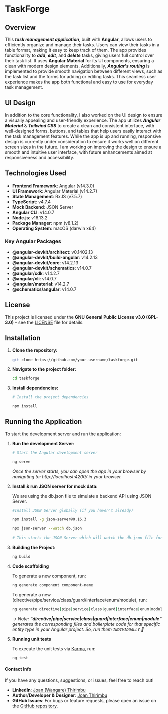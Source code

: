 # TaskForge

## Overview

This ***task management application***, built with **Angular**, allows users to efficiently organize and manage their tasks. Users can view their tasks in a table format, making it easy to keep track of them. The app provides functionality to ***add***, ***edit***, and ***delete*** tasks, giving users full control over their task list. It uses **Angular Material** for its UI components, ensuring a clean with modern design elements. Additionally, ***Angular's routing*** is implemented to provide smooth navigation between different views, such as the task list and the forms for adding or editing tasks. This seamless user experience makes the app both functional and easy to use for everyday task management. 

## UI Design

In addition to the core functionality, I also worked on the UI design to ensure a visually appealing and user-friendly experience. The app utilizes ***Angular Material*** & ***Tailwind CSS*** to create a clean and consistent interface, with well-designed forms, buttons, and tables that help users easily interact with the task management features. While the app is up and running, responsive design is currently under consideration to ensure it works well on different screen sizes in the future. I am working on improving the design to ensure a smooth and intuitive user interface, with future enhancements aimed at responsiveness and accessibility.

## Technologies Used

- **Frontend Framework**: Angular (v14.3.0)
- **UI Framework**: Angular Material (v14.2.7)
- **State Management**: RxJS (v7.5.7)
- **TypeScript**: v4.7.4
- **Mock Backend**: JSON Server
- **Angular CLI**: v14.0.7
- **Node.js**: v16.13.2
- **Package Manager**: npm (v8.1.2)
- **Operating System**: macOS (darwin x64)

### Key Angular Packages

- **@angular-devkit/architect**: v0.1402.13
- **@angular-devkit/build-angular**: v14.2.13
- **@angular-devkit/core**: v14.2.13
- **@angular-devkit/schematics**: v14.0.7
- **@angular/cdk**: v14.2.7
- **@angular/cli**: v14.0.7
- **@angular/material**: v14.2.7
- **@schematics/angular**: v14.0.7

## License

This project is licensed under the **GNU General Public License v3.0 (GPL-3.0)** – see the [LICENSE](LICENSE) file for details.

## Installation

1. **Clone the repository:**

   ```bash
   git clone https://github.com/your-username/taskforge.git

2. **Navigate to the project folder:**

   ```bash
   cd taskforge

3. **Install dependencies:**

   ```bash
   # Install the project dependencies
   
   npm install

## Running the Application

To start the development server and run the application:

1. **Run the development Server:**

   ```bash
   # Start the Angular development server
   
   ng serve
   
   ```
     *Once the server starts, you can open the app in your browser by navigating to: http://localhost:4200/ in your browser.*

2. **Install & run JSON server for mock data:**

   We are using the db.json file to simulate a backend API using JSON Server.
   
   ```bash
   #Install JSON Server globally (if you haven't already)
   
   npm install -g json-server@0.16.3
   ```
   
   ```bash
   npx json-server --watch db.json

   # This starts the JSON Server which will watch the db.json file for changes, serving mock data to the frontend.

   ```
3. **Building the Project:**

   ```bash
   ng build
   ```

4. **Code scaffolding**
   
    To generate a new component, run:

   ```bash
   ng generate component component-name
   ```
   
    To generate a new (directive/pipe/service/class/guard/interface/enum/module), run:
   
   ```bash
   ng generate directive|pipe|service|class|guard|interface|enum|module
   ```

    *-> Note: **"directive|pipe|service|class|guard|interface|enum|module"** generates the corresponding files and boilerplate code for that specific entity type in your Angular project. So, run them `INDIVIDUALLY` 👀*

6. **Running unit tests**
   
   To execute the unit tests via [Karma](https://karma-runner.github.io), run:

   ```bash
   ng test
   ```
#### Contact Info

If you have any questions, suggestions, or issues, feel free to reach out!

- **LinkedIn**: [Joan (Wangare) Thirimbu](https://www.linkedin.com/in/joan-thirimbu-969008231/)
- **Author/Developer & Designer**: [Joan Thirimbu](https://github.com/Joan-Thirimbu)
- **GitHub Issues**: For bugs or feature requests, please open an issue on the [GitHub repository](https://github.com/Joan-Thirimbu/TaskForge/issues).

